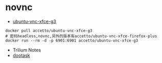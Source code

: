 # novnc

* [ubuntu-vnc-xfce-g3](https://github.com/accetto/ubuntu-vnc-xfce-g3)

```shell
docker pull accetto/ubuntu-vnc-xfce-g3
# 密码headless,novnc,另外的版本有accetto/ubuntu-vnc-xfce-firefox-plus
docker run --rm -d -p 6901:6901 accetto/ubuntu-vnc-xfce-g3
```

* Trilium Notes
* [dootask](www.github.com/kuaifan/dootask)
